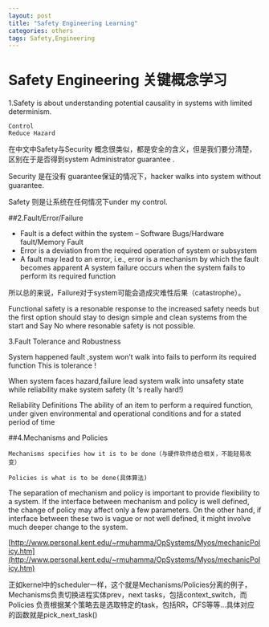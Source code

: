 ```yaml
---
layout: post
title: "Safety Engineering Learning"
categories: others
tags: Safety,Engineering
---
```

Safety Engineering 关键概念学习
========
1.Safety is about understanding potential causality in systems with limited determinism.

    Control
    Reduce Hazard

在中文中Safety与Security 概念很类似，都是安全的含义，但是我们要分清楚，区别在于是否得到system Administrator guarantee .

Security 是在没有 guarantee保证的情况下，hacker walks into system without guarantee.

Safety 则是让系统在任何情况下under my control.

##2.Fault/Error/Failure

   * Fault is a defect within the system – Software Bugs/Hardware fault/Memory Fault
   * Error is a deviation from the required operation of system or subsystem
   * A fault may lead to an error, i.e., error is a mechanism by which the fault becomes apparent
    A system failure occurs when the system fails to perform its required function

所以总的来说，Failure对于system可能会造成灾难性后果（catastrophe）。

Functional safety is a resonable response to the increased safety needs but the first option should stay to design simple and clean systems from the start and Say No where resonable safety is not possible.

3.Fault Tolerance and Robustness

System happened fault ,system won’t walk into fails to perform its required function This is tolerance !

When system faces hazard,failure lead system walk into unsafety state while reliability make system safety (It ‘s really hard!)

Reliability Definitions The ability of an item to perform a required function, under given environmental and operational conditions and for a stated period of time

##4.Mechanisms and Policies

    Mechanisms specifies how it is to be done（与硬件软件结合相关，不能轻易改变）
    
    Policies is what is to be done(具体算法)

The separation of mechanism and policy is important to provide flexibility to a system. If the interface between mechanism and policy is well defined, the change of policy may affect only a few parameters. On the other hand, if interface between these two is vague or not well defined, it might involve much deeper change to the system.

[http://www.personal.kent.edu/~rmuhamma/OpSystems/Myos/mechanicPolicy.htm](http://www.personal.kent.edu/~rmuhamma/OpSystems/Myos/mechanicPolicy.htm)

正如kernel中的scheduler一样，这个就是Mechanisms/Policies分离的例子，Mechanisms负责切换进程实体prev，next tasks，包括context_switch，而Policies 负责根据某个策略去是选取特定的task，包括RR，CFS等等…具体对应的函数就是pick_next_task()
